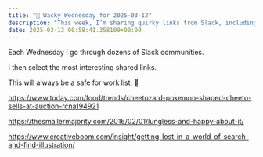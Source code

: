 ```yaml
---
title: "🤪 Wacky Wednesday for 2025-03-12"
description: "This week, I’m sharing quirky links from Slack, including a Pokémon Cheeto and unique art insights!"
date: 2025-03-13 00:58:41.358109+00:00
---
```


<!-- buttondown-editor-mode: fancy --><p>Each Wednesday I go through dozens of Slack communities.</p><p>I then select the most interesting shared links.</p><p>This will always be a safe for work list. 🙈</p><p><a target="_blank" rel="noopener noreferrer nofollow" href="https://www.today.com/food/trends/cheetozard-pokemon-shaped-cheeto-sells-at-auction-rcna194921">https://www.today.com/food/trends/cheetozard-pokemon-shaped-cheeto-sells-at-auction-rcna194921</a></p><p><a target="_blank" rel="noopener noreferrer nofollow" href="https://thesmallermajority.com/2016/02/01/lungless-and-happy-about-it/">https://thesmallermajority.com/2016/02/01/lungless-and-happy-about-it/</a></p><p><a target="_blank" rel="noopener noreferrer nofollow" href="https://www.creativeboom.com/insight/getting-lost-in-a-world-of-search-and-find-illustration/">https://www.creativeboom.com/insight/getting-lost-in-a-world-of-search-and-find-illustration/</a></p>
